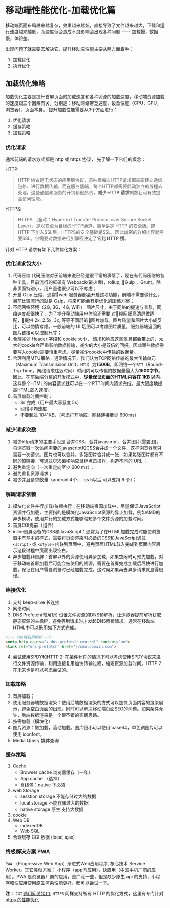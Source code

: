 # 移动端性能优化-加载优化篇

移动端页面布局越来越复杂，效果越来越炫，直接导致了文件越来越大，下载和运行速度越来越低，而速度低会造成不良影响会出现各种问题 —— 加载慢，数据慢，体验差。

出现问题了就需要去解决它，提升移动端性能主要从两方面着手：

1. 加载优化
2. 执行优化

## 加载优化策略

加载优化主要是提升首屏页面的加载速度和各种资源的加载速度，移动端资源加载的速度跟三个因素有关，分别是：移动网络带宽速度，设备性能（CPU，GPU，浏览器），页面本身。
提升加载性能需要从3个方面进行：

1. 优化请求
2. 缓存策略
3. 加载策略

### 优化请求

通常前端的请求方式都是 http 或 https 协议， 先了解一下它们的概念：

HTTP:
> HTTP 协议是无状态的应用层协议，意味着每次HTTP请求都需要建立通信链路、进行数据传输，而在服务器端，每个HTTP都需要启动独立的线程去处理。这些通信和服务的开销都很昂贵，**减少 HTTP 请求**的数目可有效提高访问性能。

HTTPS:
> HTTPS （全称：Hypertext Transfer Protocol over Secure Socket Layer），是以安全为目标的HTTP通道，简单讲是 HTTP 的安全版。即 HTTP 下加入SSL层，HTTPS的安全基础是SSL，因此加密的详细内容就需要SSL。它需要对数据进行加解密决定了**它比 HTTP 慢**。

针对 HTTP 请求有如下几种优化方案：

### 优化请求包大小

1. 代码压缩 代码压缩对于前端来说已经是很平常的事情了，现在有代码压缩的各种工具，目前流行的框架有 Webpack(最火爆)，rollup, Gulp ，Grunt。除非页面特别小，用户量也很少可以不考虑；
2. 开启 Gzip 压缩，通常web 服务器都会开启这项功能，前端不需要做什么，目前比较流行的就是 Gzip，将来可能会有更优化的压缩方案；
3. 不同网络环境（2G, 3G，4G, WiFi） 图片尺寸，由于网络的提速与普及，网络速度都很快了，为了提升移动端用户体验还需要 对视网膜高清屏做适配，提供 2x, 2.5x, 3x, 等等不同屏的图片加载。图片质量和图片大小成反比，可以酌情考虑。一般前端的 UI 切图可以考虑图片质量，服务器端返回的图片链接可以控制尺寸；
4. 合理减少 Header 字段和 cookie 大小， 请求和响应这些信息都会带上的，太大的cookie会严重影响数据传输，减少的大小是双倍的回报，因此哪些数据需要写入cookie需要慎重考虑，尽量减少cookie中传输的数据量。
5. 合理利用MTU策略：通常情况下，我们认为TCP网络传输的最大传输单元（Maximum Transmission Unit，`MTU`）为**1500B**，即网络一个`RTT`（Round-Trip Time，网络请求往返时间）时间内可以传输的数据量最大为**1500字节**。因此，在前后端分离的开发模式中，**尽量保证页面的HTML内容在 1KB 以内**，这样整个HTML的内容请求就可以在一个RTT时间内请求完成，最大限度地提高HTML载入速度。
6. 首屏加载时间控制：
    * 3s 完成（用户最大容忍度 5s）
    * 网络平均速度
    * 不要超过 1041KB，（考虑打开响应，网络连接至少 600ms）

### 减少请求次数

1. 减少http请求的主要手段是 合并CSS、合并javascript、合并图片(雪碧图)。将浏览器一次访问需要的javascript和CSS合并成一个文件，这样浏览器就只需要一次请求。图片也可以合并，多张图片合并成一张，如果每张图片都有不同的超链接，可通过CSS偏移响应鼠标点击操作，构造不同的 URL ；
2. 避免重定向（一次重定向至少 600 ms）；
3. 避免重复资源请求；
4. 减少并且请求数量（android 4个， ios 5以后 可以支持 6 个）；

### 解耦请求依赖

1. 模块化文件并行加载/依赖执行：在移动端资源加载中，尽量保证JavaScript资源并行加载，主要指的是模块化JavaScript资源的异步加载，例如AMD的异步模块，使用并行的加载方式能够缩短多个文件资源的加载时间。
2. 首屏CGI提前（组件）
3. inline首屏必备的CSS和JavaScript：通常为了在HTML加载完成时能使浏览器中有基本的样式，需要将页面渲染时必备的CSS和JavaScript通过 `<script>` 或 `<style>` 内联到页面中，避免页面HTML载入完成到页面内容展示这段过程中页面出现空白。
4. 异步加载非首屏：首屏以外的资源使用异步加载，如果空闲时可预先加载，对于移动端首屏加载后可能会被使用的资源，需要在首屏完成加载后尽快进行加载，保证在用户需要浏览时已经加载完成，这时候如果再去异步请求就显得很慢。

### 连接优化

1. 支持 keep-alive 长连接
2. 网络时间
3. DNS Prefetch(预解析) 设置文件资源的DNS预解析，让浏览器提前解析获取静态资源的主机IP，避免等到请求时才发起DNS解析请求。通常在移动端HTML中可以采用如下方式完成。

```html
<!-- cdn域名预解析 -->
<meta http-equiv="x-dns-prefetch-control" content="on">
<link rel="dns-prefetch" href="//cdn.domain.com">
```

4. 尝试使用SPDY和HTTP 2: 在条件允许的情况下可以考虑使用SPDY协议来进行文件资源传输，利用连接复用加快传输过程，缩短资源加载时间。HTTP 2在未来也是可以考虑尝试的。

### 加载策略

1. 首屏加载；
2. 使用服务器端数据渲染：使用后端数据渲染的方式可以加快页面内容的渲染展示，避免空白页面的出现，同时可以解决移动端页面SEO的问题。如果条件允许，后端数据渲染是一个很不错的实践思路。
3. 按需加载（模块化）
4. 图片资源：懒加载，滚动加载。图片很小可以使用 base64，单色调图片可以使用 iconfont。
5. Media Query 媒体查询

### 缓存策略

1. Cache
    * Browser cache 浏览器缓存（一年）
    * App cache （选择）
    * 离线包：native 下必须
2. web Storage
    * sesstion storage 不能存储过大的数据
    * local storage 不能存储过大的数据
    * native storage 原生 支持大数据
3. cookie
4. Web DB
    * indexedDB
    * Web SQL
5. 合理缓存 CGI 数据 (local, ajax)

### 终极解决方案 PWA

`PWA` （Progressive Web App）渐进式Web应用程序, 核心技术 Service Worker。其它类似方案： 小程序（app内应用），快应用（中国手机厂商的应用）。PWA 是浏览器厂商的应用，更广泛一些，但是缺少原生 api 的支持，小程序和快应用使用原生渲染性能更好，都可以尝试一下。

**注：**
`CGI` [通用网关接口](https://baike.baidu.com/item/CGI/607810);
`HTTPS` 同样支持所有 HTTP 的优化方式，这里有专门针对 [https 的性能优化](https://zhuanlan.zhihu.com/p/25290538)